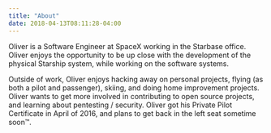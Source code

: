 ```yaml
---
title: "About"
date: 2018-04-13T08:11:28-04:00
---
```

Oliver is a Software Engineer at SpaceX working in the Starbase office.
Oliver enjoys the opportunity to be up close with the development
of the physical Starship system, while working on the software systems.

Outside of work, Oliver enjoys hacking away on personal
projects, flying (as both a pilot and passenger), skiing, and doing home improvement projects.
Oliver wants to get more involved in contributing to
open source projects, and learning about pentesting / security.
Oliver got his Private Pilot Certificate in April of 2016,
and plans to get back in the left seat sometime soon&trade;.
